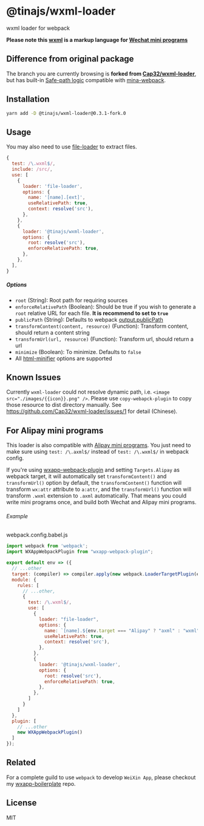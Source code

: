 # @tinajs/wxml-loader
wxml loader for webpack

**Please note this
[wxml](https://mp.weixin.qq.com/debug/wxadoc/dev/framework/view/wxml/) is a
markup language for
[Wechat mini programs](https://mp.weixin.qq.com/debug/wxadoc/dev/)**

## Difference from original package
The branch you are currently browsing is **forked from [Cap32/wxml-loader](https://github.com/Cap32/wxml-loader)**, but has built-in [Safe-path logic](https://github.com/tinajs/mina-webpack/blob/b23a9a98c2345059a1cb4343563124a49f467804/packages/mina-loader/lib/helpers.js#L90-L94) compatible with [mina-webpack](https://github.com/tinajs/mina-webpack/).

## Installation

```bash
yarn add -D @tinajs/wxml-loader@0.3.1-fork.0
```

## Usage

You may also need to use
[file-loader](https://github.com/webpack-contrib/file-loader) to extract files.

```js
{
  test: /\.wxml$/,
  include: /src/,
  use: [
    {
      loader: 'file-loader',
      options: {
        name: '[name].[ext]',
        useRelativePath: true,
        context: resolve('src'),
      },
    },
    {
      loader: '@tinajs/wxml-loader',
      options: {
        root: resolve('src'),
        enforceRelativePath: true,
      },
    },
  ],
}
```

##### Options

* `root` (String): Root path for requiring sources
* `enforceRelativePath` (Boolean): Should be true if you wish to generate a
  `root` relative URL for each file. **It is recommend to set to `true`**
* `publicPath` (String): Defaults to webpack
  [output.publicPath](https://webpack.js.org/configuration/output/#output-publicpath)
* `transformContent(content, resource)` (Function): Transform content, should
  return a content string
* `transformUrl(url, resource)` (Function): Transform url, should return a url
* `minimize` (Boolean): To minimize. Defaults to `false`
* All
  [html-minifier](https://github.com/kangax/html-minifier#options-quick-reference)
  options are supported

## Known Issues

Currently `wxml-loader` could not resolve dynamic path, i.e.
`<image src="./images/{{icon}}.png" />`. Please use `copy-webapck-plugin` to
copy those resource to dist directory manually. See
https://github.com/Cap32/wxml-loader/issues/1 for detail (Chinese).

## For Alipay mini programs

This loader is also compatible with
[Alipay mini programs](https://mini.open.alipay.com/channel/miniIndex.htm). You
just need to make sure using `test: /\.axml$/` instead of `test: /\.wxml$/` in
webpack config.

If you're using
[wxapp-webpack-plugin](https://github.com/Cap32/wxapp-webpack-plugin) and
setting `Targets.Alipay` as webpack target, it will automatically set
`transformContent()` and `transformUrl()` option by default, the
`transformContent()` function will transform `wx:attr` attribute to `a:attr`,
and the `transformUrl()` function will transform `.wxml` extension to `.axml`
automatically. That means you could write mini programs once, and build both
Wechat and Alipay mini programs.

###### Example

webpack.config.babel.js

```js
import webpack from 'webpack';
import WXAppWebpackPlugin from "wxapp-webpack-plugin";

export default env => ({
  // ...other
  target: (compiler) => compiler.apply(new webpack.LoaderTargetPlugin(env.target || "Wechat"))
  module: {
    rules: [
      // ...other,
      {
        test: /\.wxml$/,
        use: [
          {
            loader: "file-loader",
            options: {
              name: `[name].${env.target === "Alipay" ? "axml" : "wxml"}`
              useRelativePath: true,
              context: resolve('src'),
            },
          },
          {
            loader: '@tinajs/wxml-loader',
            options: {
              root: resolve('src'),
              enforceRelativePath: true,
            },
          },
        ]
      }
    ]
  },
  plugin: [
    // ...other
    new WXAppWebpackPlugin()
  ]
});
```

## Related

For a complete guild to use `webpack` to develop `WeiXin App`, please checkout
my [wxapp-boilerplate](https://github.com/cantonjs/wxapp-boilerplate) repo.

## License

MIT
